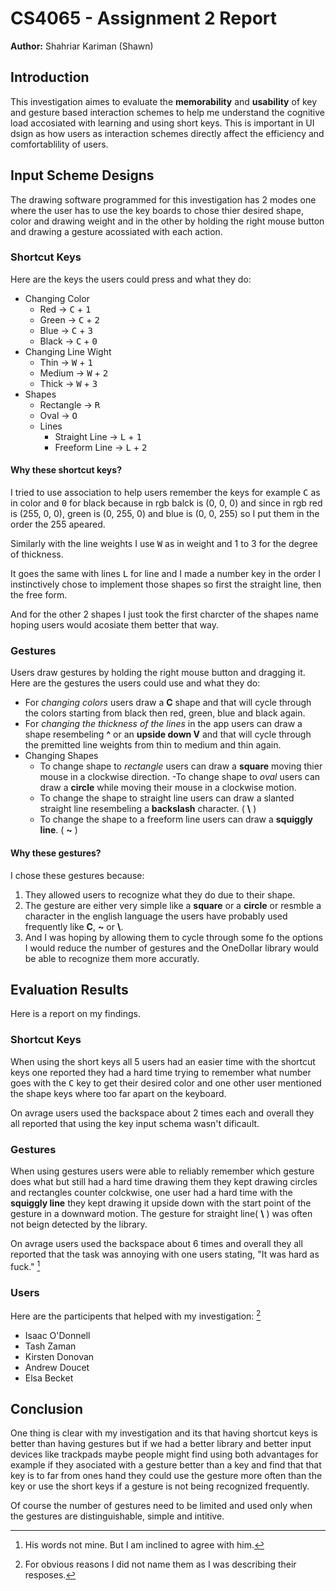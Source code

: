 # CS4065 - Assignment 2 Report

**Author:** Shahriar Kariman (Shawn)

## Introduction

This investigation aimes to evaluate the **memorability** and **usability** of key and gesture based interaction schemes to help me understand the cognitive load accosiated with learning and using short keys. This is important in UI dsign as how users as interaction schemes directly affect the efficiency and comfortablility of users.

## Input Scheme Designs

The drawing software programmed for this investigation has 2 modes one where the user has to use the key boards to chose thier desired shape, color and drawing weight and in the other by holding the right mouse button and drawing a gesture acossiated with each action.

### Shortcut Keys

Here are the keys the users could press and what they do:

- Changing Color
  - Red $\rightarrow$ <kbd>C</kbd> + <kbd>1</kbd>
  - Green $\rightarrow$ <kbd>C</kbd> + <kbd>2</kbd>
  - Blue $\rightarrow$  <kbd>C</kbd> + <kbd>3</kbd>
  - Black $\rightarrow$  <kbd>C</kbd> + <kbd>0</kbd>
- Changing Line Wight
  - Thin $\rightarrow$ <kbd>W</kbd> + <kbd>1</kbd>
  - Medium $\rightarrow$ <kbd>W</kbd> + <kbd>2</kbd>
  - Thick $\rightarrow$ <kbd>W</kbd> + <kbd>3</kbd>
- Shapes
  - Rectangle $\rightarrow$ <kbd>R</kbd>
  - Oval $\rightarrow$ <kbd>O</kbd>
  - Lines
    - Straight Line $\rightarrow$ <kbd>L</kbd> + <kbd>1</kbd>
    - Freeform Line $\rightarrow$ <kbd>L</kbd> + <kbd>2</kbd>

#### Why these shortcut keys?

I tried to use association to help users remember the keys for example <kbd>C</kbd> as in color and <kbd>0</kbd> for black because in rgb balck is (0, 0, 0) and since in rgb red is (255, 0, 0), green is (0, 255, 0) and blue is (0, 0, 255) so I put them in the order the 255 apeared.

Similarly with the line weights I use <kbd>W</kbd> as in weight and 1 to 3 for the degree of thickness.

It goes the same with lines <kbd>L</kbd> for line and I made a number key in the order I instinctively chose to implement those shapes so first the straight line, then the free form.

And for the other 2 shapes I just took the first charcter of the shapes name hoping users would acosiate them better that way.

### Gestures

Users draw gestures by holding the right mouse button and dragging it. Here are the gestures the users could use and what they do:

- For *changing colors* users draw a **C** shape and that will cycle through the colors starting from black then red, green, blue and black again.
- For *changing the thickness of the lines* in the app users can draw a shape resembeling **^** or an **upside down V** and that will cycle through the premitted line weights from thin to medium and thin again.
- Changing Shapes
  - To change shape to *rectangle* users can draw a **square** moving thier mouse in a clockwise direction.
  -To change shape to *oval* users can draw a **circle** while moving their mouse in a clockwise motion.
  - To change the shape to straight line users can draw a slanted straight line resembeling a **backslash** character. ( **\\** )
  - To change the shape to a freeform line users can draw a **squiggly line**. ( **~** )

#### Why these gestures?

I chose these gestures because:

1. They allowed users to recognize what they do due to their shape.
2. The gesture are either very simple like a **square** or a **circle** or resmble a character in the english language the users have probably used frequently like **C**, **~** or **\\**.
3. And I was hoping by allowing them to cycle through some fo the options I would reduce the number of gestures and the OneDollar library would be able to recognize them more accuratly.

## Evaluation Results

Here is a report on my findings.

### Shortcut Keys

When using the short keys all 5 users had an easier time with the shortcut keys one reported they had a hard time trying to remember what number goes with the <kbd>C</kbd> key to get their desired color and one other user mentioned the shape keys where too far apart on the keyboard.

On avrage users used the backspace about 2 times each and overall they all reported that using the key input schema wasn't dificault.

### Gestures

When using gestures users were able to reliably remember which gesture does what but still had a hard time drawing them they kept drawing circles and rectangles counter colckwise, one user had a hard time with the **squiggly line** they kept drawing it upside down with the start point of the gesture in a downward motion. The gesture for straight line( **\\** ) was often not beign detected by the library.

On avrage users used the backspace about 6 times and overall they all reported that the task was annoying with one users stating, "It was hard as fuck." [^1]

### Users

Here are the participents that helped with my investigation: [^2]

- Isaac O'Donnell
- Tash Zaman
- Kirsten Donovan
- Andrew Doucet
- Elsa Becket

## Conclusion

One thing is clear with my investigation and its that having shortcut keys is better than having gestures but if we had a better library and better input devices like trackpads maybe people might find using both advantages for example if they asociated with a gesture better than a key and find that that key is to far from ones hand they could use the gesture more often than the key or use the short keys if a gesture is not being recognized frequently.

Of course the number of gestures need to be limited and used only when the gestures are distinguishable, simple and intitive.

[^1]: His words not mine. But I am inclined to agree with him.
[^2]: For obvious reasons I did not name them as I was describing their resposes.

